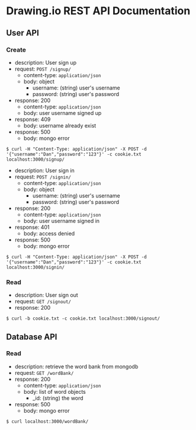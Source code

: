 # Drawing.io REST API Documentation

## User API

### Create

- description: User sign up
- request: `POST /signup/`
    - content-type: `application/json`
    - body: object
        - username: (string) user's username
        - password: (string) user's password
- response: 200
    - content-type: `application/json`
    - body: user username signed up
- response: 409
    - body: username already exist
- response: 500
    - body: mongo error

``` 
$ curl -H "Content-Type: application/json" -X POST -d '{"username":"Dan","password":"123"}' -c cookie.txt localhost:3000/signup/
```

- description: User sign in
- request: `POST /signin/`
    - content-type: `application/json`
    - body: object
        - username: (string) user's username
        - password: (string) user's password
- response: 200
    - content-type: `application/json`
    - body: user username signed in
- response: 401
    - body: access denied
- response: 500
    - body: mongo error

``` 
$ curl -H "Content-Type: application/json" -X POST -d '{"username":"Dan","password":"123"}' -c cookie.txt localhost:3000/signin/
```

### Read
- description: User sign out
- request: `GET /signout/`
- response: 200

``` 
$ curl -b cookie.txt -c cookie.txt localhost:3000/signout/
```

## Database API

### Read

- description: retrieve the word bank from mongodb
- request: `GET /wordBank/`
- response: 200
    - content-type: `application/json`
    - body: list of word objects
        - _id: (string) the word
- response: 500
    - body: mongo error

``` 
$ curl localhost:3000/wordBank/
``` 
